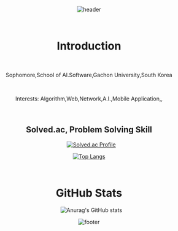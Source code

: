 <div align=center>

![header](https://capsule-render.vercel.app/api?type=waving&color=auto&height=200&section=header&text=TaeWan's%20Repo.&fontSize=90&animation=fadeIn)

  <h1>Introduction</h1>
  <p>Sophomore,School of AI.Software,Gachon University,South Korea</p>
  <p>Interests: Algorithm,Web,Network,A.I.,Mobile Application,,</p>


  <h2>Solved.ac, Problem Solving Skill</h2>
  
[![Solved.ac Profile](http://mazassumnida.wtf/api/generate_badge?boj=taewan2002)](https://solved.ac/taewan2002)

[![Top Langs](https://github-readme-stats.vercel.app/api/top-langs/?username=taewan2002&layout=compact)](https://github.com/taewan2002/github-readme-stats)

  <h1>GitHub Stats</h1> 
  
![Anurag's GitHub stats](https://github-readme-stats.vercel.app/api?username=taewan2002&show_icons=true&theme=radical)


![footer](https://capsule-render.vercel.app/api?type=waving&color=auto&height=100&section=header&text=Beyond%20the%20Limit&fontSize=90)


</div>
